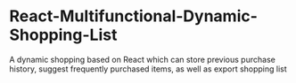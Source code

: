 # React-Multifunctional-Dynamic-Shopping-List
A dynamic shopping based on React which can store previous purchase history, suggest frequently purchased items, as well as export shopping list
